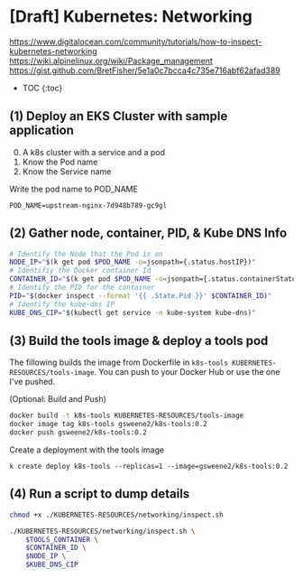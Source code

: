 # [Draft] Kubernetes: Networking

https://www.digitalocean.com/community/tutorials/how-to-inspect-kubernetes-networking
https://wiki.alpinelinux.org/wiki/Package_management
https://gist.github.com/BretFisher/5e1a0c7bcca4c735e716abf62afad389

* TOC
{:toc}

## (1) Deploy an EKS Cluster with sample application

0. A k8s cluster with a service and a pod
1. Know the Pod name
2. Know the Service name

Write the pod name to POD_NAME
```
POD_NAME=upstream-nginx-7d948b789-gc9gl
```

## (2) Gather node, container, PID, & Kube DNS Info

```bash
# Identify the Node that the Pod is on
NODE_IP="$(k get pod $POD_NAME -o=jsonpath={.status.hostIP})"
# Identifiy the Docker container Id
CONTAINER_ID="$(k get pod $POD_NAME -o=jsonpath={.status.containerStatuses[0].containerID} | sed -e 's/docker:\/\///')"
# Identify the PID for the container
PID="$(docker inspect --format '{{ .State.Pid }}' $CONTAINER_ID)"
# Identify the kube-dns IP
KUBE_DNS_CIP="$(kubectl get service -n kube-system kube-dns)"
```

## (3) Build the tools image & deploy a tools pod

The fillowing builds the image from Dockerfile in `k8s-tools KUBERNETES-RESOURCES/tools-image`. You can push to your Docker Hub or use the one I've pushed.

(Optional: Build and Push)
```bash
docker build -t k8s-tools KUBERNETES-RESOURCES/tools-image
docker image tag k8s-tools gsweene2/k8s-tools:0.2
docker push gsweene2/k8s-tools:0.2
```

Create a deployment with the tools image
```
k create deploy k8s-tools --replicas=1 --image=gsweene2/k8s-tools:0.2
```

## (4) Run a script to dump details
```bash
chmod +x ./KUBERNETES-RESOURCES/networking/inspect.sh

./KUBERNETES-RESOURCES/networking/inspect.sh \
    $TOOLS_CONTAINER \
    $CONTAINER_ID \
    $NODE_IP \
    $KUBE_DNS_CIP
```
